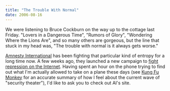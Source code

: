 ```yaml
---
title: "The Trouble With Normal"
date: 2006-08-16
---
```

We were listening to Bruce Cockburn on the way up to the cottage last Friday.  "Lovers in a Dangerous Time", "Rumors of Glory", "Wondering Where the Lions Are", and so many others are gorgeous, but the line that stuck in my head was, "The trouble with normal is it always gets worse."

<a href="http://www.amnesty.org">Amnesty International</a> has been fighting that particular kind of entropy for a long time now.  A few weeks ago, they launched a new campaign to <a href="http://web.amnesty.org/library/Index/ENGACT300162006">fight repression on the Internet</a>. Having spent an hour on the phone trying to find out what I'm actually allowed to take on a plane these days (see <a href="http://kfmonkey.blogspot.com/2006/08/wait-arent-you-scared.html">Kung Fu Monkey</a> for an accurate summary of how I feel about the current wave of "security theater"), I'd like to ask you to check out AI's site.
